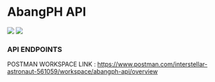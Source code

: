 # AbangPH API

<img src="https://img.shields.io/badge/node.js%20-%2343853D.svg?&style=for-the-badge&logo=node.js&logoColor=white"> <img src="https://img.shields.io/badge/express.js%20-%23404d59.svg?&style=for-the-badge">

### API ENDPOINTS

POSTMAN WORKSPACE LINK : https://www.postman.com/interstellar-astronaut-561059/workspace/abangph-api/overview
